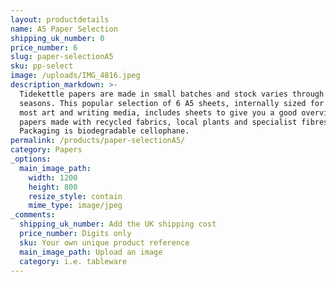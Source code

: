 ```yaml
---
layout: productdetails
name: A5 Paper Selection
shipping_uk_number: 0
price_number: 6
slug: paper-selectionA5
sku: pp-select
image: /uploads/IMG_4816.jpeg
description_markdown: >-
  Tidekettle papers are made in small batches and stock varies through the
  seasons. This popular selection of 6 A5 sheets, internally sized for use with
  most art and writing media, includes sheets to give you a good overview of our
  papers made with recycled fabrics, local plants and specialist fibres.
  Packaging is biodegradable cellophane.
permalink: /products/paper-selectionA5/
category: Papers
_options:
  main_image_path:
    width: 1200
    height: 800
    resize_style: contain
    mime_type: image/jpeg
_comments:
  shipping_uk_number: Add the UK shipping cost
  price_number: Digits only
  sku: Your own unique product reference
  main_image_path: Upload an image
  category: i.e. tableware
---
```



